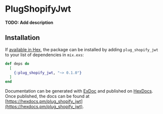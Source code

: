 # PlugShopifyJwt

**TODO: Add description**

## Installation

If [available in Hex](https://hex.pm/docs/publish), the package can be installed
by adding `plug_shopify_jwt` to your list of dependencies in `mix.exs`:

```elixir
def deps do
  [
    {:plug_shopify_jwt, "~> 0.1.0"}
  ]
end
```

Documentation can be generated with [ExDoc](https://github.com/elixir-lang/ex_doc)
and published on [HexDocs](https://hexdocs.pm). Once published, the docs can
be found at [https://hexdocs.pm/plug_shopify_jwt](https://hexdocs.pm/plug_shopify_jwt).

